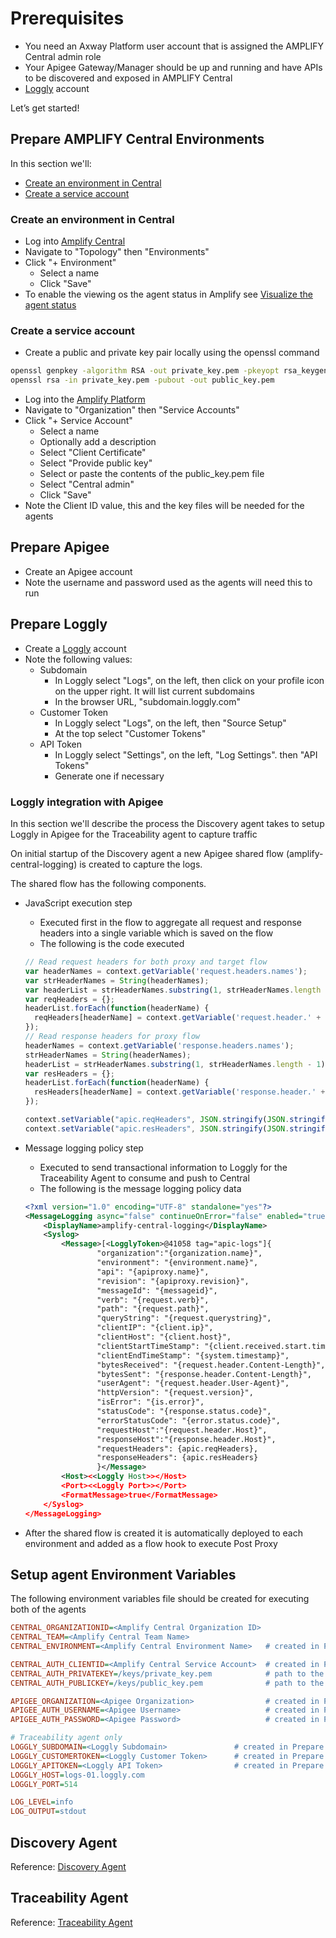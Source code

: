 # Prerequisites

* You need an Axway Platform user account that is assigned the AMPLIFY Central admin role
* Your Apigee Gateway/Manager should be up and running and have APIs to be discovered and exposed in AMPLIFY Central
* [Loggly](https://www.loggly.com/) account

Let’s get started!

## Prepare AMPLIFY Central Environments

In this section we'll:

* [Create an environment in Central](#create-an-environment-in-central)
* [Create a service account](#create-a-service-account)

### Create an environment in Central

* Log into [Amplify Central](https://apicentral.axway.com)
* Navigate to "Topology" then "Environments"
* Click "+ Environment"
  * Select a name
  * Click "Save"
* To enable the viewing os the agent status in Amplify see [Visualize the agent status](https://docs.axway.com/bundle/amplify-central/page/docs/connect_manage_environ/environment_agent_resources/index.html#add-your-agent-resources-to-the-environment)

### Create a service account

* Create a public and private key pair locally using the openssl command

```sh
openssl genpkey -algorithm RSA -out private_key.pem -pkeyopt rsa_keygen_bits: 2048
openssl rsa -in private_key.pem -pubout -out public_key.pem
```

* Log into the [Amplify Platform](https://platform.axway.com)
* Navigate to "Organization" then "Service Accounts"
* Click "+ Service Account"
  * Select a name
  * Optionally add a description
  * Select "Client Certificate"
  * Select "Provide public key"
  * Select or paste the contents of the public_key.pem file
  * Select "Central admin"
  * Click "Save"
* Note the Client ID value, this and the key files will be needed for the agents

## Prepare Apigee

* Create an Apigee account
* Note the username and password used as the agents will need this to run

## Prepare Loggly

* Create a [Loggly](https://www.loggly.com/) account
* Note the following values:
  * Subdomain
    * In Loggly select "Logs", on the left, then click on your profile icon on the upper right. It will list current subdomains
    * In the browser URL, "subdomain.loggly.com"
  * Customer Token
    * In Loggly select "Logs", on the left, then "Source Setup"
    * At the top select "Customer Tokens"
  * API Token
    * In Loggly select "Settings", on the left, "Log Settings". then "API Tokens"
    * Generate one if necessary

### Loggly integration with Apigee

In this section we'll describe the process the Discovery agent takes to setup Loggly in Apigee for the Traceability agent to capture traffic

On initial startup of the Discovery agent a new Apigee shared flow (amplify-central-logging) is created to capture the logs.

The shared flow has the following components.

* JavaScript execution step
  * Executed first in the flow to aggregate all request and response headers into a single variable which is saved on the flow
  * The following is the code executed

  ```javascript
  // Read request headers for both proxy and target flow
  var headerNames = context.getVariable('request.headers.names');
  var strHeaderNames = String(headerNames);
  var headerList = strHeaderNames.substring(1, strHeaderNames.length - 1).split(new RegExp(', ', 'g'));
  var reqHeaders = {};
  headerList.forEach(function(headerName) {
    reqHeaders[headerName] = context.getVariable('request.header.' + headerName);
  });
  // Read response headers for proxy flow
  headerNames = context.getVariable('response.headers.names');
  strHeaderNames = String(headerNames);
  headerList = strHeaderNames.substring(1, strHeaderNames.length - 1).split(new RegExp(', ', 'g'));
  var resHeaders = {};
  headerList.forEach(function(headerName) {
    resHeaders[headerName] = context.getVariable('response.header.' + headerName);
  });

  context.setVariable("apic.reqHeaders", JSON.stringify(JSON.stringify(reqHeaders)));
  context.setVariable("apic.resHeaders", JSON.stringify(JSON.stringify(resHeaders)));
  ```

* Message logging policy step
  * Executed to send transactional information to Loggly for the Traceability Agent to consume and push to Central
  * The following is the message logging policy data

  ```xml
  <?xml version="1.0" encoding="UTF-8" standalone="yes"?>
  <MessageLogging async="false" continueOnError="false" enabled="true" name="amplify-central-logging">
      <DisplayName>amplify-central-logging</DisplayName>
      <Syslog>
          <Message>[<LogglyToken>@41058 tag="apic-logs"]{
                  "organization":"{organization.name}",
                  "environment": "{environment.name}",
                  "api": "{apiproxy.name}",
                  "revision": "{apiproxy.revision}",
                  "messageId": "{messageid}",
                  "verb": "{request.verb}",
                  "path": "{request.path}",
                  "queryString": "{request.querystring}",
                  "clientIP": "{client.ip}",
                  "clientHost": "{client.host}",
                  "clientStartTimeStamp": "{client.received.start.timestamp}",
                  "clientEndTimeStamp": "{system.timestamp}",
                  "bytesReceived": "{request.header.Content-Length}",
                  "bytesSent": "{response.header.Content-Length}",
                  "userAgent": "{request.header.User-Agent}",
                  "httpVersion": "{request.version}",
                  "isError": "{is.error}",
                  "statusCode": "{response.status.code}",
                  "errorStatusCode": "{error.status.code}",
                  "requestHost":"{request.header.Host}",
                  "responseHost":"{response.header.Host}",
                  "requestHeaders": {apic.reqHeaders},
                  "responseHeaders": {apic.resHeaders}
                  }</Message>
          <Host><<Loggly Host>></Host>
          <Port><<Loggly Port>></Port>
          <FormatMessage>true</FormatMessage>
      </Syslog>
  </MessageLogging>
  ```

* After the shared flow is created it is automatically deployed to each environment and added as a flow hook to execute Post Proxy

## Setup agent Environment Variables

The following environment variables file should be created for executing both of the agents

```ini
CENTRAL_ORGANIZATIONID=<Amplify Central Organization ID>
CENTRAL_TEAM=<Amplify Central Team Name>
CENTRAL_ENVIRONMENT=<Amplify Central Environment Name>   # created in Prepare AMPLIFY Central Environments step

CENTRAL_AUTH_CLIENTID=<Amplify Central Service Account>  # created in Prepare AMPLIFY Central Environments step
CENTRAL_AUTH_PRIVATEKEY=/keys/private_key.pem            # path to the key file created with openssl
CENTRAL_AUTH_PUBLICKEY=/keys/public_key.pem              # path to the key file created with openssl

APIGEE_ORGANIZATION=<Apigee Organization>                # created in Prepare Apigee step
APIGEE_AUTH_USERNAME=<Apigee Username>                   # created in Prepare Apigee step
APIGEE_AUTH_PASSWORD=<Apigee Password>                   # created in Prepare Apigee step

# Traceability agent only
LOGGLY_SUBDOMAIN=<Loggly Subdomain>               # created in Prepare Loggly step
LOGGLY_CUSTOMERTOKEN=<Loggly Customer Token>      # created in Prepare Loggly step
LOGGLY_APITOKEN=<Loggly API Token>                # created in Prepare Loggly step
LOGGLY_HOST=logs-01.loggly.com
LOGGLY_PORT=514

LOG_LEVEL=info
LOG_OUTPUT=stdout
```

## Discovery Agent

Reference: [Discovery Agent](/discovery/README.md)

## Traceability Agent

Reference: [Traceability Agent](/traceability/README.md)
